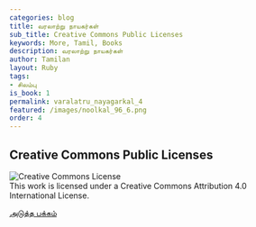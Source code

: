```yaml
---
categories: blog
title: வரலாற்று நாயகர்கள்
sub_title: Creative Commons Public Licenses
keywords: More, Tamil, Books
description: வரலாற்று நாயகர்கள்
author: Tamilan
layout: Ruby
tags:
- சிலம்பு
is_book: 1
permalink: varalatru_nayagarkal_4
featured: /images/noolkal_96_6.png
order: 4
---
```



## Creative Commons Public Licenses

![Creative Commons License](https://i.creativecommons.org/l/by/4.0/88x31.png)  
This work is licensed under a Creative Commons Attribution 4.0 International License.

[அடுத்த பக்கம்](varalatru_nayagarkal_5)